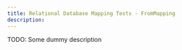 ```yaml
---
title: Relational Database Mapping Tests - FromMapping
description:
---
```


TODO: Some dummy description